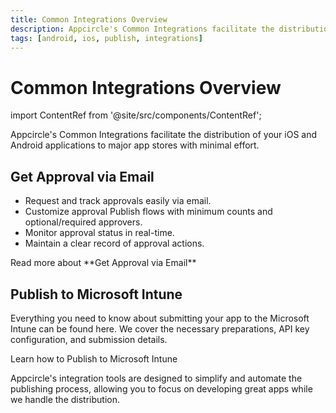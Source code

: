 ```yaml
---
title: Common Integrations Overview
description: Appcircle's Common Integrations facilitate the distribution of your iOS and Android applications to major app stores with minimal effort.
tags: [android, ios, publish, integrations]
---
```


# Common Integrations Overview

import ContentRef from '@site/src/components/ContentRef';

Appcircle's Common Integrations facilitate the distribution of your iOS and Android applications to major app stores with minimal effort.

## Get Approval via Email

- Request and track approvals easily via email.
- Customize approval Publish flows with minimum counts and optional/required approvers.
- Monitor approval status in real-time.
- Maintain a clear record of approval actions.

<ContentRef url="/publish-integrations/common-publish-integrations/get-approval-via-email">
Read more about **Get Approval via Email**
</ContentRef>

## Publish to Microsoft Intune

Everything you need to know about submitting your app to the Microsoft Intune can be found here. We cover the necessary preparations, API key configuration, and submission details.

<ContentRef url="/publish-integrations/common-publish-integrations/send-to-microsoft-intune">
Learn how to Publish to Microsoft Intune
</ContentRef>

Appcircle's integration tools are designed to simplify and automate the publishing process, allowing you to focus on developing great apps while we handle the distribution.

